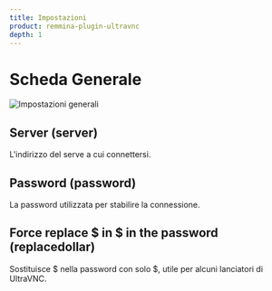 ```yaml
---
title: Impostazioni
product: remmina-plugin-ultravnc
depth: 1
---
```


# Scheda Generale

![Impostazioni generali](/resources/remmina-plugin-ultravnc/archive/latest/italian/general.png?classes=center)

## Server (server)
L'indirizzo del serve a cui connettersi.
## Password (password)
La password utilizzata per stabilire la connessione.
## Force replace $ in \$ in the password (replacedollar)
Sostituisce \$ nella password con solo $, utile per alcuni lanciatori di UltraVNC.